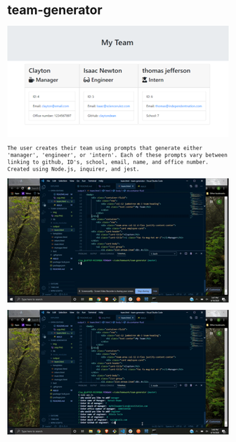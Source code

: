 # team-generator

![Team.PNG](img/snip.PNG)
```
The user creates their team using prompts that generate either 'manager', 'engineer', or 'intern'. Each of these prompts vary between linking to github, ID's, school, email, name, and office number. Created using Node.js, inquirer, and jest.
```
![preview.gif](img/two.gif)

![preview.gif](img/three.gif)
